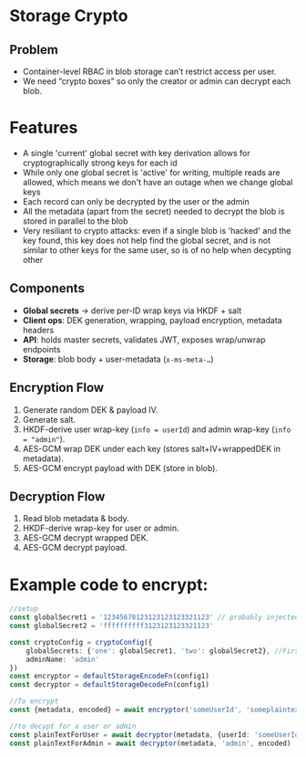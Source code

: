 # Storage Crypto

## Problem
- Container-level RBAC in blob storage can’t restrict access per user. 
- We need “crypto boxes” so only the creator or admin can decrypt each blob.

# Features
- A single 'current' global secret with key derivation allows for cryptographically strong keys for each id
- While only one global secret is 'active' for writing, multiple reads are allowed, which means we don't have an outage when we change global keys
- Each record can only be decrypted by the user or the admin
- All the metadata (apart from the secret) needed to decrypt the blob is stored in parallel to the blob 
- Very resiliant to crypto attacks: even if a single blob is 'hacked' and the key found, this key does not help find the global secret, and is not similar to other keys for the same user, so is of no help when decypting other 

## Components
- **Global secrets**  → derive per-ID wrap keys via HKDF + salt
- **Client ops**: DEK generation, wrapping, payload encryption, metadata headers
- **API**: holds master secrets, validates JWT, exposes wrap/unwrap endpoints
- **Storage**: blob body + user-metadata (`x-ms-meta-…`)

## Encryption Flow
1. Generate random DEK & payload IV.
2. Generate salt.
3. HKDF-derive user wrap-key (`info = userId`) and admin wrap-key (`info = "admin"`).
4. AES-GCM wrap DEK under each key (stores salt+IV+wrappedDEK in metadata).
5. AES-GCM encrypt payload with DEK (store in blob).

## Decryption Flow
1. Read blob metadata & body.
2. HKDF-derive wrap-key for user or admin.
3. AES-GCM decrypt wrapped DEK.
4. AES-GCM decrypt payload.

# Example code to encrypt:

```typescript
//setup
const globalSecret1 = '12345678123123123123321123' // probably injected via env variables.
const globalSecret2 = 'ffffffffff3123123123321123'

const cryptoConfig = cryptoConfig({
    globalSecrets: {'one': globalSecret1, 'two': globalSecret2}, //First one is used to write, any can be used to read
    adminName: 'admin'
})
const encryptor = defaultStorageEncodeFn(config1)
const decryptor = defaultStorageDecodeFn(config1)

//To encrypt
const {metadata, encoded} = await encryptor('someUserId', 'someplaintext')

//to decypt for a user or admin
const plainTextForUser = await decryptor(metadata, {userId: 'someUserId'}, encoded)
const plainTextForAdmin = await decryptor(metadata, 'admin', encoded)
```

